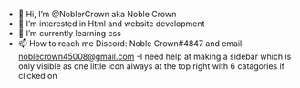 - 👋 Hi, I’m @NoblerCrown aka Noble Crown
- 👀 I’m interested in Html and website development
- 🌱 I’m currently learning css
- 📫 How to reach me Discord: Noble Crown#4847 and email: noblecrown45008@gmail.com
-I need help at making a sidebar which is only visible as one little icon always at the top right with 6 catagories if clicked on 
<!---
NoblerCrown/NoblerCrown is a ✨ special ✨ repository because its `README.md` (this file) appears on your GitHub profile.
You can click the Preview link to take a look at your changes.
--->

